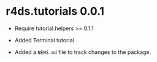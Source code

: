# r4ds.tutorials 0.0.1

* Require tutorial.helpers >= 0.1.1

* Added Terminal tutorial

* Added a `NEWS.md` file to track changes to the package.
